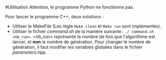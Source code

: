 #Utilisation
Attention, le programme Python ne fonctionne pas.

Pour lancer le programme C++, deux solutions :
* Utiliser le MakeFile (Les règle `Make clean` et `Make run` sont implémentés).
* Utiliser le fichier *command.sh* de la manière suivante : `./ command.sh <nb_run>`. \<nb_run\> représente le nombre de fois que l'algorithme est lancer, et **non** le nombre de génération. Pour changer le nombre de génération, il faut modifier les variables globales dans le fichier *parameters.hpp*.

